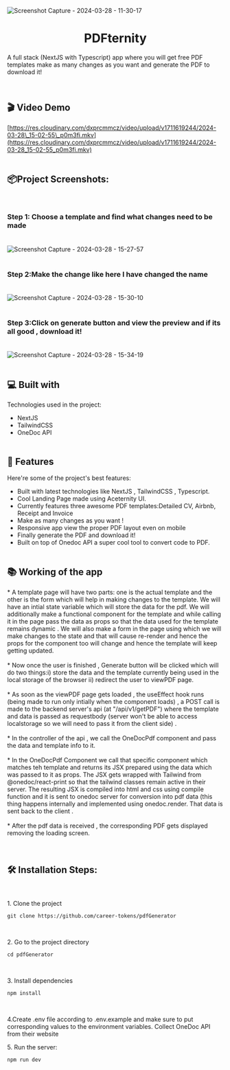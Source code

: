
![Screenshot Capture - 2024-03-28 - 11-30-17](https://github.com/career-tokens/PdfGenerator/assets/134730030/70039840-6f17-46e7-82b3-61f7af49ec50)

<h1 align="center" id="title">PDFternity</h1>

<p id="description">A full stack (NextJS with Typescript) app where you will get free PDF templates make as many changes as you want and generate the PDF to download it!</p>
<br/>
<h2>🎬 Video Demo</h2>

[https://res.cloudinary.com/dxprcmmcz/video/upload/v1711619244/2024-03-28\_15-02-55\_p0m3fi.mkv](https://res.cloudinary.com/dxprcmmcz/video/upload/v1711619244/2024-03-28_15-02-55_p0m3fi.mkv)
<br/><br/>
<h2>📦Project Screenshots:</h2><br/>


### Step 1: Choose a template and find what changes need to be made<br/><br/>
![Screenshot Capture - 2024-03-28 - 15-27-57](https://github.com/career-tokens/PdfGenerator/assets/134730030/ec4f6c4c-8f21-4507-8d6a-97993f575e6a)<br/><br/>

### Step 2:Make the change like here I have changed the name<br/><br/>
![Screenshot Capture - 2024-03-28 - 15-30-10](https://github.com/career-tokens/PdfGenerator/assets/134730030/7df7b436-be2c-49f6-8e26-f139f4ea3eb2)
<br/><br/>

### Step 3:Click on generate button and view the preview and if its all good , download it!<br/><br/>
![Screenshot Capture - 2024-03-28 - 15-34-19](https://github.com/career-tokens/PdfGenerator/assets/134730030/266b1eab-6ff8-4e83-a56a-de60226fd4af)
<br/><br/>

  
<h2>💻 Built with</h2>

Technologies used in the project:

*   NextJS
*   TailwindCSS
*   OneDoc API<br/><br/>
  
<h2>🧐 Features</h2>

Here're some of the project's best features:

*   Built with latest technologies like NextJS , TailwindCSS , Typescript.
*   Cool Landing Page made using Aceternity UI.
*   Currently features three awesome PDF templates:Detailed CV, Airbnb, Receipt and Invoice
*   Make as many changes as you want !
*   Responsive app view the proper PDF layout even on mobile
*   Finally generate the PDF and download it!
*   Built on top of Onedoc API a super cool tool to convert code to PDF.<br/><br/>
<h2>📚 Working of the app</h2>
*  A template page will have two parts: one is the actual template and the other is the form which will help in making changes to the template. We will have an intial state variable  which will store the data for the pdf. We will additionally make a functional component for the template and while calling it in the page pass the data as props so that the data used for the template remains dynamic . We will also make a form in the page using which we will make changes to the state and that will cause re-render and hence the props for the component too will change and hence the template will keep getting updated. <br/><br/>
* Now once the user is finished , Generate button will be clicked which will do two things:i) store the data and the template currently being used in the local storage of the browser ii) redirect the user to viewPDF page.<br/><br/>
* As soon as the viewPDF page gets loaded , the useEffect hook runs (being made to run only intially when the component loads) , a POST call is made to the backend server's api (at "/api/v1/getPDF") where the template and data is passed as requestbody (server won't be able to access localstorage so we will need to pass it from the client side) .<br/><br/>
* In the controller of the api , we call the OneDocPdf component and pass the data and template info to it.<br/><br/>
* In the OneDocPdf Component we call that specific component which matches teh template and returns its JSX prepared using the data which was passed to it as props. The JSX gets wrapped with Tailwind from @onedoc/react-print so that the tailwind classes remain active in their server. The resulting JSX is compiled into html and css using compile function and it is sent to onedoc server for conversion into pdf data (this thing happens internally and implemented using onedoc.render. That data is sent back to the client .<br/><br/>
* After the pdf data is received , the corresponding PDF gets displayed removing the loading screen.<br/><br/><br/>
<h2>🛠️ Installation Steps:</h2><br/>

<p>1. Clone the project</p>

```
git clone https://github.com/career-tokens/pdfGenerator
```
<br/>
<p>2. Go to the project directory</p>

```
cd pdfGenerator
```
<br/>
<p>3. Install dependencies</p>

```
npm install
```
<br/>
<p>4.Create .env file according to .env.example and make sure to put corresponding values to the environment variables.
Collect OneDoc API from their website</p>

<p>5. Run the server:</p>

```
npm run dev
```


  
  
